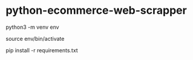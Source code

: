 # python-ecommerce-web-scrapper


python3 -m venv env

source env/bin/activate

pip install -r requirements.txt